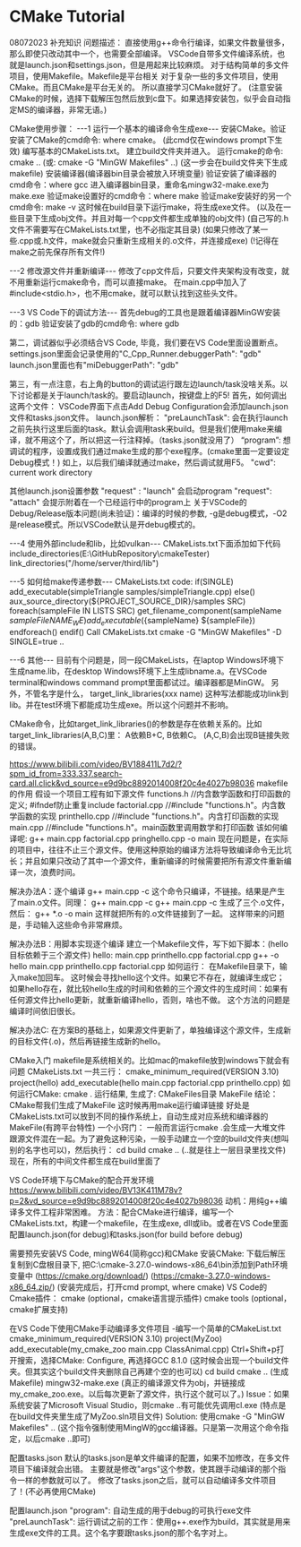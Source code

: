 # CMake Tutorial


08072023 补充知识
问题描述：
直接使用g++命令行编译，如果文件数量很多，那么即使只改动其中一个，也需要全部编译。
VSCode自带多文件编译系统，也就是launch.json和settings.json，但是用起来比较麻烦。
对于结构简单的多文件项目，使用Makefile。Makefile是平台相关
对于复杂一些的多文件项目，使用CMake。而且CMake是平台无关的。
所以直接学习CMake就好了。
(注意安装CMake的时候，选择下载解压包然后放到c盘下。如果选择安装包，似乎会自动指定MS的编译器，非常无语。)


CMake使用步骤：
---1 运行一个基本的编译命令生成exe---
安装CMake。验证安装了CMake的cmd命令: where cmake。
(此cmd仅在windows prompt下生效)
编写基本的CMakeLists.txt。
建立build文件夹并进入。
运行cmake的命令: cmake ..
(或:  cmake -G "MinGW Makefiles" ..)
(这一步会在build文件夹下生成makefile)
安装编译器(编译器bin目录会被放入环境变量)
验证安装了编译器的cmd命令：where gcc
进入编译器bin目录，重命名mingw32-make.exe为make.exe
验证make设置好的cmd命令：where make
验证make安装好的另一个cmd命令: make -v
这时候在build目录下运行make，将生成exe文件。
(以及在一些目录下生成obj文件。并且对每一个cpp文件都生成单独的obj文件)
(自己写的.h文件不需要写在CMakeLists.txt里，也不必指定其目录)
(如果只修改了某一些.cpp或.h文件，make就会只重新生成相关的.o文件，并连接成exe)
(!记得在make之前先保存所有文件!)


---2 修改源文件并重新编译---
修改了cpp文件后，只要文件夹架构没有改变，就不用重新运行cmake命令，而可以直接make。
在main.cpp中加入了 #include<stdio.h>，也不用cmake，就可以默认找到这些头文件。




---3 VS Code下的调试方法---
首先debug的工具也是跟着编译器MinGW安装的：gdb
验证安装了gdb的cmd命令: where gdb


第二，调试器似乎必须结合VS Code, 毕竟，我们要在VS Code里面设置断点。
settings.json里面会记录使用的"C_Cpp_Runner.debuggerPath": "gdb"
launch.json里面也有"miDebuggerPath": "gdb"


第三，有一点注意，右上角的button的调试运行跟左边launch/task没啥关系。以下讨论都是关于launch/task的。要启动launch，按键盘上的F5!
首先，如何调出这两个文件：
VSCode界面下点击Add Debug Configuration会添加launch.json文件和tasks.json文件。
launch.json解析：
"preLaunchTask":     会在执行launch之前先执行这里后面的task。默认会调用task来build。但是我们使用make来编译，就不用这个了，所以把这一行注释掉。（tasks.json就没用了）
“program”: 想调试的程序，设置成我们通过make生成的那个exe程序。(cmake里面一定要设定Debug模式！)
如上，以后我们编译就通过make，然后调试就用F5。
"cwd":   current work directory


其他launch.json设置参数
"request" : "launch"   会启动program
"request": "attach"     会提示附着在一个已经运行中的program上
关于VSCode的Debug/Release版本问题(尚未验证)：编译的时候的参数, -g是debug模式，-O2是release模式。所以VSCode默认是开debug模式的。


---4 使用外部include和lib，比如vulkan---
CMakeLists.txt下面添加如下代码
include_directories(E:\\GitHubRepository\\cmakeTester)
link_directories("/home/server/third/lib")


---5 如何给make传递参数---
CMakeLists.txt code:
if(SINGLE)
    add_executable(simpleTriangle samples/simpleTriangle.cpp)
else()
    aux_source_directory(${PROJECT_SOURCE_DIR}/samples SRC)
    foreach(sampleFile IN LISTS SRC)
        get_filename_component(sampleName ${sampleFile} NAME_WE)
        add_executable(${sampleName} ${sampleFile})
    endforeach()
endif()
Call CMakeLists.txt
cmake -G "MinGW Makefiles" -D SINGLE=true ..


---6 其他---
目前有个问题是，同一段CMakeLists，在laptop Windows环境下生成name.lib，在desktop Windows环境下上生成libname.a。在VSCode terminal和windows command prompt里面都试过。编译器都是MinGW。
另外，不管名字是什么，
target_link_libraries(xxx name)
这种写法都能成功link到lib。并在test环境下都能成功生成exe。所以这个问题并不影响。


CMake命令，比如target_link_libraries()的参数是存在依赖关系的。比如
target_link_libraries(A,B,C)里：
A依赖B+C, B依赖C。
(A,C,B)会出现B链接失败的错误。




https://www.bilibili.com/video/BV188411L7d2/?spm_id_from=333.337.search-card.all.click&vd_source=e9d9bc8892014008f20c4e4027b98036
makefile的作用
假设一个项目工程有如下源文件
functions.h //内含数学函数和打印函数的定义; #ifndef防止重复include
factorial.cpp //#include "functions.h"。内含数学函数的实现
printhello.cpp //#include "functions.h"。内含打印函数的实现
main.cpp  //#include "functions.h"。main函数里调用数学和打印函数
该如何编译呢:
g++ main.cpp factorial.cpp pringhello.cpp -o main
现在问题是，在实际的项目中，往往不止三个源文件。使用这种原始的编译方法将导致编译命令无比坑长；并且如果只改动了其中一个源文件，重新编译的时候需要把所有源文件重新编译一次，浪费时间。

解决办法A：逐个编译
g++ main.cpp -c
这个命令只编译，不链接。结果是产生了main.o文件。同理：
g++ main.cpp -c
g++ main.cpp -c
生成了三个.o文件，然后：
g++ *.o -o main
这样就把所有的.o文件链接到了一起。
这样带来的问题是，手动输入这些命令非常麻烦。

解决办法B：用脚本实现逐个编译
建立一个Makefile文件，写下如下脚本：(hello目标依赖于三个源文件)
hello: main.cpp printhello.cpp factorial.cpp
    g++ -o hello main.cpp printhello.cpp factorial.cpp
如何运行：
在Makefile目录下，输入make加回车。
这时候会寻找hello这个文件。如果它不存在，就编译生成它；如果hello存在，就比较hello生成的时间和依赖的三个源文件的生成时间：如果有任何源文件比hello更新，就重新编译hello，否则，啥也不做。
这个方法的问题是编译时间依旧很长。

解决办法C:
在方案B的基础上，如果源文件更新了，单独编译这个源文件，生成新的目标文件(.o)，然后再链接生成新的hello。


CMake入门
makefile是系统相关的。比如mac的makefile放到windows下就会有问题
CMakeLists.txt
一共三行：
cmake_minimum_required(VERSION 3.10)
project(hello)
add_executable(hello main.cpp factorial.cpp printhello.cpp)
如何运行CMake:
cmake .
运行结果, 生成了:
CMakeFiles目录
MakeFile
结论：CMake帮我们生成了MakeFile
这时候再用make运行编译链接
好处是CMakeLists.txt可以放到不同的操作系统上，自动生成对应系统和编译器的MakeFile(有跨平台特性)
一个小窍门：
一般而言运行cmake .会生成一大堆文件跟源文件混在一起。为了避免这种污染，一般手动建立一个空的build文件夹(想叫别的名字也可以)，然后执行：
cd build
cmake ..
(..就是往上一层目录里找文件)
现在，所有的中间文件都生成在build里面了


VS Code环境下与CMake的配合开发环境
https://www.bilibili.com/video/BV13K411M78v?p=2&vd_source=e9d9bc8892014008f20c4e4027b98036
动机：用纯g++编译多文件工程非常困难。
方法：配合CMake进行编译，编写一个CMakeLists.txt，构建一个makefile，在生成exe, dll或lib。或者在VS Code里面配置launch.json(for debug)和tasks.json(for build before debug)

需要预先安装VS Code, mingW64(简称gcc)和CMake
安装CMake: 下载后解压复制到C盘根目录下, 把C:\cmake-3.27.0-windows-x86_64\bin添加到Path环境变量中
(https://cmake.org/download/)
(https://cmake-3.27.0-windows-x86_64.zip/)
(安装完成后，打开cmd prompt, where cmake)
VS Code的Cmake插件：
cmake (optional，cmake语言提示插件) 
cmake tools  (optional，cmake扩展支持)

在VS Code下使用CMake手动编译多文件项目
-编写一个简单的CMakeList.txt
cmake_minimum_required(VERSION 3.10)
project(MyZoo)
add_executable(my_cmake_zoo main.cpp ClassAnimal.cpp)
Ctrl+Shift+p打开搜索，选择CMake: Configure, 再选择GCC 8.1.0
(这时候会出现一个build文件夹。但其实这个build文件夹删除自己再建个空的也可以)
cd build
cmake ..       (生成Makefile)
mingw32-make.exe      (真正的编译源文件为obj，并链接成my_cmake_zoo.exe。以后每次更新了源文件，执行这个就可以了。)
Issue：如果系统安装了Microsoft Visual Studio，则cmake ..有可能优先调用cl.exe (特点是在build文件夹里生成了MyZoo.sln项目文件)
Solution: 使用cmake -G "MinGW Makefiles" ..
(这个指令强制使用MingW的gcc编译器。只是第一次用这个命令指定，以后cmake ..即可)

配置tasks.json
默认的tasks.json是单文件编译的配置，如果不加修改，在多文件项目下编译就会出错。
主要就是修改"args"这个参数，使其跟手动编译的那个指令一样的参数就可以了。
修改了tasks.json之后，就可以自动编译多文件项目了！(不必再使用CMake)

配置launch.json
"program": 自动生成的用于debug的可执行exe文件
"preLaunchTask": 运行调试之前的工作：使用g++.exe作为build，其实就是用来生成exe文件的工具。这个名字要跟tasks.json的那个名字对上。










